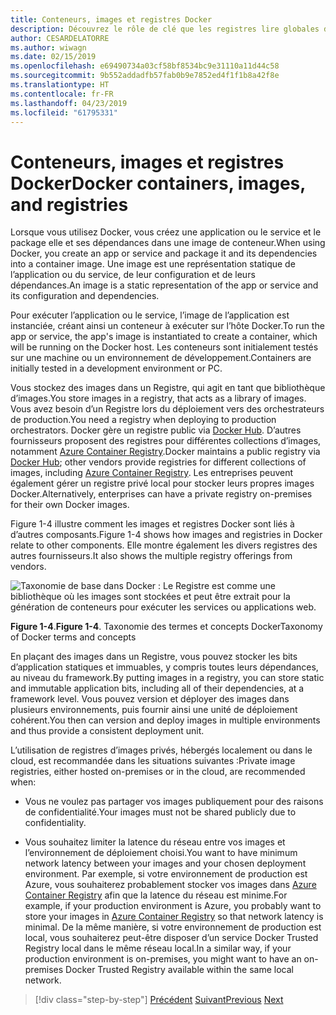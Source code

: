 ```yaml
---
title: Conteneurs, images et registres Docker
description: Découvrez le rôle de clé que les registres lire globales de la façon de Docker du déploiement d’applications.
author: CESARDELATORRE
ms.author: wiwagn
ms.date: 02/15/2019
ms.openlocfilehash: e69490734a03cf58bf8534bc9e31110a11d44c58
ms.sourcegitcommit: 9b552addadfb57fab0b9e7852ed4f1f1b8a42f8e
ms.translationtype: HT
ms.contentlocale: fr-FR
ms.lasthandoff: 04/23/2019
ms.locfileid: "61795331"
---
```

# <a name="docker-containers-images-and-registries"></a><span data-ttu-id="b9881-103">Conteneurs, images et registres Docker</span><span class="sxs-lookup"><span data-stu-id="b9881-103">Docker containers, images, and registries</span></span>

<span data-ttu-id="b9881-104">Lorsque vous utilisez Docker, vous créez une application ou le service et le package elle et ses dépendances dans une image de conteneur.</span><span class="sxs-lookup"><span data-stu-id="b9881-104">When using Docker, you create an app or service and package it and its dependencies into a container image.</span></span> <span data-ttu-id="b9881-105">Une image est une représentation statique de l’application ou du service, de leur configuration et de leurs dépendances.</span><span class="sxs-lookup"><span data-stu-id="b9881-105">An image is a static representation of the app or service and its configuration and dependencies.</span></span>

<span data-ttu-id="b9881-106">Pour exécuter l’application ou le service, l’image de l’application est instanciée, créant ainsi un conteneur à exécuter sur l’hôte Docker.</span><span class="sxs-lookup"><span data-stu-id="b9881-106">To run the app or service, the app's image is instantiated to create a container, which will be running on the Docker host.</span></span> <span data-ttu-id="b9881-107">Les conteneurs sont initialement testés sur une machine ou un environnement de développement.</span><span class="sxs-lookup"><span data-stu-id="b9881-107">Containers are initially tested in a development environment or PC.</span></span>

<span data-ttu-id="b9881-108">Vous stockez des images dans un Registre, qui agit en tant que bibliothèque d’images.</span><span class="sxs-lookup"><span data-stu-id="b9881-108">You store images in a registry, that acts as a library of images.</span></span> <span data-ttu-id="b9881-109">Vous avez besoin d’un Registre lors du déploiement vers des orchestrateurs de production.</span><span class="sxs-lookup"><span data-stu-id="b9881-109">You need a registry when deploying to production orchestrators.</span></span> <span data-ttu-id="b9881-110">Docker gère un registre public via [Docker Hub](https://hub.docker.com/). D’autres fournisseurs proposent des registres pour différentes collections d’images, notamment [Azure Container Registry](https://azure.microsoft.com/services/container-registry/).</span><span class="sxs-lookup"><span data-stu-id="b9881-110">Docker maintains a public registry via [Docker Hub](https://hub.docker.com/); other vendors provide registries for different collections of images, including [Azure Container Registry](https://azure.microsoft.com/services/container-registry/).</span></span> <span data-ttu-id="b9881-111">Les entreprises peuvent également gérer un registre privé local pour stocker leurs propres images Docker.</span><span class="sxs-lookup"><span data-stu-id="b9881-111">Alternatively, enterprises can have a private registry on-premises for their own Docker images.</span></span>

<span data-ttu-id="b9881-112">Figure 1-4 illustre comment les images et registres Docker sont liés à d’autres composants.</span><span class="sxs-lookup"><span data-stu-id="b9881-112">Figure 1-4 shows how images and registries in Docker relate to other components.</span></span> <span data-ttu-id="b9881-113">Elle montre également les divers registres des autres fournisseurs.</span><span class="sxs-lookup"><span data-stu-id="b9881-113">It also shows the multiple registry offerings from vendors.</span></span>

![Taxonomie de base dans Docker : Le Registre est comme une bibliothèque où les images sont stockées et peut être extrait pour la génération de conteneurs pour exécuter les services ou applications web.](./media/image4.png)

<span data-ttu-id="b9881-118">**Figure 1-4**.</span><span class="sxs-lookup"><span data-stu-id="b9881-118">**Figure 1-4**.</span></span> <span data-ttu-id="b9881-119">Taxonomie des termes et concepts Docker</span><span class="sxs-lookup"><span data-stu-id="b9881-119">Taxonomy of Docker terms and concepts</span></span>

<span data-ttu-id="b9881-120">En plaçant des images dans un Registre, vous pouvez stocker les bits d’application statiques et immuables, y compris toutes leurs dépendances, au niveau du framework.</span><span class="sxs-lookup"><span data-stu-id="b9881-120">By putting images in a registry, you can store static and immutable application bits, including all of their dependencies, at a framework level.</span></span> <span data-ttu-id="b9881-121">Vous pouvez version et déployer des images dans plusieurs environnements, puis fournir ainsi une unité de déploiement cohérent.</span><span class="sxs-lookup"><span data-stu-id="b9881-121">You then can version and deploy images in multiple environments and thus provide a consistent deployment unit.</span></span>

<span data-ttu-id="b9881-122">L’utilisation de registres d’images privés, hébergés localement ou dans le cloud, est recommandée dans les situations suivantes :</span><span class="sxs-lookup"><span data-stu-id="b9881-122">Private image registries, either hosted on-premises or in the cloud, are recommended when:</span></span>

- <span data-ttu-id="b9881-123">Vous ne voulez pas partager vos images publiquement pour des raisons de confidentialité.</span><span class="sxs-lookup"><span data-stu-id="b9881-123">Your images must not be shared publicly due to confidentiality.</span></span>

- <span data-ttu-id="b9881-124">Vous souhaitez limiter la latence du réseau entre vos images et l’environnement de déploiement choisi.</span><span class="sxs-lookup"><span data-stu-id="b9881-124">You want to have minimum network latency between your images and your chosen deployment environment.</span></span> <span data-ttu-id="b9881-125">Par exemple, si votre environnement de production est Azure, vous souhaiterez probablement stocker vos images dans [Azure Container Registry](https://azure.microsoft.com/services/container-registry/) afin que la latence du réseau est minime.</span><span class="sxs-lookup"><span data-stu-id="b9881-125">For example, if your production environment is Azure, you probably want to store your images in [Azure Container Registry](https://azure.microsoft.com/services/container-registry/) so that network latency is minimal.</span></span> <span data-ttu-id="b9881-126">De la même manière, si votre environnement de production est local, vous souhaiterez peut-être disposer d’un service Docker Trusted Registry local dans le même réseau local.</span><span class="sxs-lookup"><span data-stu-id="b9881-126">In a similar way, if your production environment is on-premises, you might want to have an on-premises Docker Trusted Registry available within the same local network.</span></span>

>[!div class="step-by-step"]
><span data-ttu-id="b9881-127">[Précédent](docker-terminology.md)
>[Suivant](road-to-modern-applications-based-on-containers.md)</span><span class="sxs-lookup"><span data-stu-id="b9881-127">[Previous](docker-terminology.md)
[Next](road-to-modern-applications-based-on-containers.md)</span></span>
